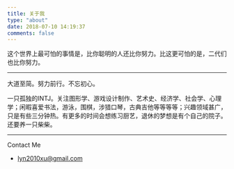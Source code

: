 ```yaml
---
title: 关于我
type: "about"
date: 2018-07-10 14:19:37
comments: false
---
```



这个世界上最可怕的事情是，比你聪明的人还比你努力。比这更可怕的是，二代们也比你努力。

---
大道至简。努力前行。不忘初心。

一只孤独的INTJ。关注图形学、游戏设计制作、艺术史、经济学、社会学、心理学；闲暇喜爱书法，游泳，围棋，涉猎口琴，古典吉他等等等等；兴趣领域甚广，只是有些三分钟热。有更多的时间会想练习厨艺，退休的梦想是有个自己的院子。还要养一只柴柴。


---
Contact Me 

- lyn2010xu@gmail.com


